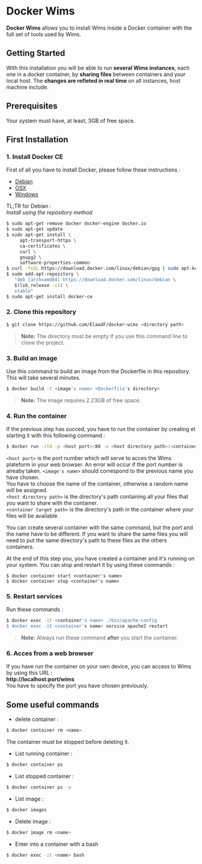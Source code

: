 # Docker Wims
**Docker Wims** allows you to install Wims inside a Docker container with the full set of tools used by Wims.

## Getting Started
With this installation you will be able to run **several Wims instances**, each one in a docker container, by **sharing files** between containers and your local host. The **changes are refleted in real time** on all instances, host machine include.

## Prerequisites
Your system must have, at least, 3GB of free space.

## First Installation

### 1. Install Docker CE
First of all you have to install Docker, please follow these instructions : 
+ [Debian](https://docs.docker.com/install/linux/docker-ce/debian/#uninstall-old-versions)
+ [OSX](https://docs.docker.com/docker-for-mac/install/)
+ [Windows](https://docs.docker.com/docker-for-windows/install/)

TL;TR for Debian :   
*Install using the repository method*
```bash
$ sudo apt-get remove docker docker-engine docker.io
$ sudo apt-get update
$ sudo apt-get install \
     apt-transport-https \
     ca-certificates \
     curl \
     gnupg2 \
     software-properties-common
$ curl -fsSL https://download.docker.com/linux/debian/gpg | sudo apt-key add -
$ sudo add-apt-repository \
   "deb [arch=amd64] https://download.docker.com/linux/debian \
   $(lsb_release -cs) \
   stable"
$ sudo apt-get install docker-ce  
 ```

### 2. Clone this repository
```bash
$ git clone https://github.com/ElaadF/docker-wims <directory path>
```   
>**Note:** The directory must be empty if you use this command line to clone the project.

### 3. Build an image
Use this command to build an image from the Dockerfile in this repository. This will take several minutes.   
```bash
$ docker build -t <image's name> <Dockerfile's directory>
```   

>**Note:** The image requires 2.23GB of free space.
### 4. Run the container
If the previous step has succed, you have to run the container by creating et starting it with this following command :   
```bash
$ docker run -itd -p <host port>:80 -v <host directory path>:<container target path> --name <container name> <image's name>
```   

```<host port>``` is the port number which will serve to acces the Wims plateform in your web browser. An error will occur if the port number is alreaby taken.
```<image's name>``` should correspond to the previous name you have chosen.   
You have to choose the name of the container, otherwise a random name will be assigned.   
```<host directory path>``` is the directory's path containing all your files that you want to share with the container.   
```<container target path>``` is the directory's path in the container where your files will be available.    

You can create several container with the same command, but the port and the name have to be different. If you want to share the same files you will need to put the same directory's path to these files as the others containers.   

At the end of this step you, you have created a container and it's running on your system. You can stop and restart it by using these commands :   
```
$ docker container start <container's name>
$ docker container stop <container's name>
```   

### 5. Restart services
Run these commands :   
```bash
$ docker exec -it <container's name> ./bin/apache-config
$ docker exec -it <container's name> service apache2 restart
```   

>**Note:** Always run these command **after** you start the container.

### 6. Acces from a web browser
If you have run the container on your own device, you can access to Wims by using this URL :   
**http://localhost:port/wims**   
You have to specify the port you have chosen previously.

## Some useful commands
+ delete container :
```bash
$ docker container rm <name>
```
The container must be stopped before deleting it.

+ List running container :
```bash
$ docker container ps 
```

+ List stopped container :
```bash
$ docker container ps -a
```

+ List image :
```bash
$ docker images
```

+ Delete image :
```bash
$ docker image rm <name>
```
+ Enter into a container with a bash
```bash
$ docker exec -it <name> bash
```


